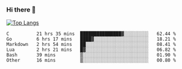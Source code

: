 ### Hi there 👋

<!--
**3Xpl0it3r/3Xpl0it3r** is a ✨ _special_ ✨ repository because its `README.md` (this file) appears on your GitHub profile.

Here are some ideas to get you started:

- 🔭 I’m currently working on ...
- 🌱 I’m currently learning ...
- 👯 I’m looking to collaborate on ...
- 🤔 I’m looking for help with ...
- 💬 Ask me about ...
- 📫 How to reach me: ...
- 😄 Pronouns: ...
- ⚡ Fun fact: ...
-->


[![Top Langs](https://github-readme-stats.vercel.app/api/top-langs/?username=3Xpl0it3r&layout=compact)](https://github.com/3Xpl0it3r/3Xpl0it3r)

<!--START_SECTION:waka-->

```text
C          21 hrs 35 mins  ███████████████▓░░░░░░░░░   62.44 %
Go         6 hrs 17 mins   ████▓░░░░░░░░░░░░░░░░░░░░   18.21 %
Markdown   2 hrs 54 mins   ██░░░░░░░░░░░░░░░░░░░░░░░   08.41 %
Lua        2 hrs 21 mins   █▓░░░░░░░░░░░░░░░░░░░░░░░   06.82 %
Bash       39 mins         ▒░░░░░░░░░░░░░░░░░░░░░░░░   01.90 %
Other      16 mins         ▒░░░░░░░░░░░░░░░░░░░░░░░░   00.80 %
```

<!--END_SECTION:waka-->
